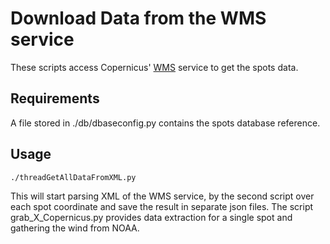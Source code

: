 # Download Data from the WMS service

These scripts access Copernicus' [WMS](http://cmems-med-mfc.eu/thredds/wms/sv03-med-hcmr-wav-an-fc-h?REQUEST=GetCapabilities&service=WMS) service to get the spots data.


## Requirements
A file stored in ./db/dbaseconfig.py contains the spots database reference.

## Usage
```
./threadGetAllDataFromXML.py
```
This will start parsing XML of the WMS service, by the second script over each spot coordinate and save the result in separate json files. The script grab_X_Copernicus.py provides data extraction for a single spot and gathering the wind from NOAA.
